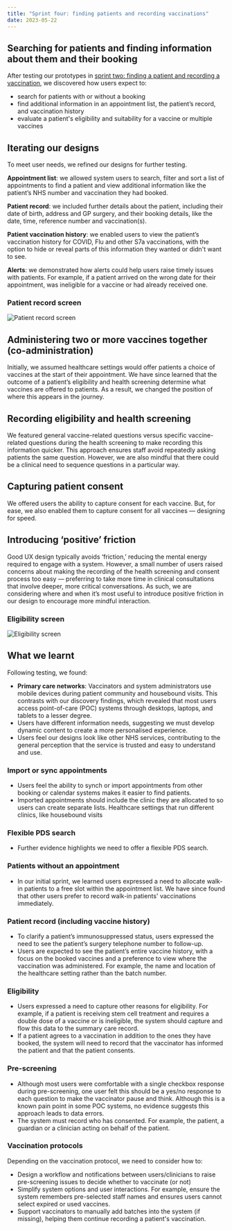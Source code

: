```yaml
---
title: "Sprint four: finding patients and recording vaccinations"
date: 2023-05-22
---
```


## Searching for patients and finding information about them and their booking

After testing our prototypes in [sprint two: finding a patient and recording a vaccination](https://record-a-vaccination-design-history.designhistory.app/finding-patients-and-recording-vaccinations), we discovered how users expect to:

- search for patients with or without a booking
- find additional information in an appointment list, the patient’s record, and vaccination history
- evaluate a patient's eligibility and suitability for a vaccine or multiple vaccines

## Iterating our designs

To meet user needs, we refined our designs for further testing.

**Appointment list**: we allowed system users to search, filter and sort a list of appointments to find a patient and view additional information like the patient’s NHS number and vaccination they had booked.

**Patient record**: we included further details about the patient, including their date of birth, address and GP surgery, and their booking details, like the date, time, reference number and vaccination(s).

**Patient vaccination history**: we enabled users to view the patient’s vaccination history for COVID, Flu and other S7a vaccinations, with the option to hide or reveal parts of this information they wanted or didn't want to see.

**Alerts**: we demonstrated how alerts could help users raise timely issues with patients. For example, if a patient arrived on the wrong date for their appointment, was ineligible for a vaccine or had already received one.

### Patient record screen

![Patient record screen](0pz6m048yhr6zbe8faab7cuktyf9.png)

## Administering two or more vaccines together (co-administration)

Initially, we assumed healthcare settings would offer patients a choice of vaccines at the start of their appointment. We have since learned that the outcome of a patient’s eligibility and health screening determine what vaccines are offered to patients. As a result, we changed the position of where this appears in the journey.

## Recording eligibility and health screening

We featured general vaccine-related questions versus specific vaccine-related questions during the health screening to make recording this information quicker. This approach ensures staff avoid repeatedly asking patients the same question. However, we are also mindful that there could be a clinical need to sequence questions in a particular way.

## Capturing patient consent

We offered users the ability to capture consent for each vaccine. But, for ease, we also enabled them to capture consent for all vaccines — designing for speed.

## Introducing ‘positive’ friction

Good UX design typically avoids ‘friction,’ reducing the mental energy required to engage with a system. However, a small number of users raised concerns about making the recording of the health screening and consent process too easy — preferring to take more time in clinical consultations that involve deeper, more critical conversations. As such, we are considering where and when it’s most useful to introduce positive friction in our design to encourage more mindful interaction.

### Eligibility screen

![Eligibility screen](tibx7ref71xh7onnmgi0eedgf5yf.png)

## What we learnt

Following testing, we found:

- **Primary care networks**: Vaccinators and system administrators use mobile devices during patient community and housebound visits. This contrasts with our discovery findings, which revealed that most users access point-of-care (POC) systems through desktops, laptops, and tablets to a lesser degree.
- Users have different information needs, suggesting we must develop dynamic content to create a more personalised experience.
- Users feel our designs look like other NHS services, contributing to the general perception that the service is trusted and easy to understand and use.

### Import or sync appointments

- Users feel the ability to synch or import appointments from other booking or calendar systems makes it easier to find patients.
- Imported appointments should include the clinic they are allocated to so users can create separate lists. Healthcare settings that run different clinics, like housebound visits

### Flexible PDS search

- Further evidence highlights we need to offer a flexible PDS search.

### Patients without an appointment

- In our initial sprint, we learned users expressed a need to allocate walk-in patients to a free slot within the appointment list. We have since found that other users prefer to record walk-in patients' vaccinations immediately.

### Patient record (including vaccine history)

- To clarify a patient’s immunosuppressed status, users expressed the need to see the patient’s surgery telephone number to follow-up.
- Users are expected to see the patient’s entire vaccine history, with a focus on the booked vaccines and a preference to view where the vaccination was administered. For example, the name and location of the healthcare setting rather than the batch number.

### Eligibility

- Users expressed a need to capture other reasons for eligibility. For example, if a patient is receiving stem cell treatment and requires a double dose of a vaccine or is ineligible, the system should capture and flow this data to the summary care record.
- If a patient agrees to a vaccination in addition to the ones they have booked, the system will need to record that the vaccinator has informed the patient and that the patient consents.

### Pre-screening

- Although most users were comfortable with a single checkbox response during pre-screening, one user felt this should be a yes/no response to each question to make the vaccinator pause and think. Although this is a known pain point in some POC systems, no evidence suggests this approach leads to data errors.
- The system must record who has consented. For example, the patient, a guardian or a clinician acting on behalf of the patient.

### Vaccination protocols

Depending on the vaccination protocol, we need to consider how to:

- Design a workflow and notifications between users/clinicians to raise pre-screening issues to decide whether to vaccinate (or not)
- Simplify system options and user interactions. For example, ensure the system remembers pre-selected staff names and ensures users cannot select expired or used vaccines.
- Support vaccinators to manually add batches into the system (if missing), helping them continue recording a patient's vaccination.

